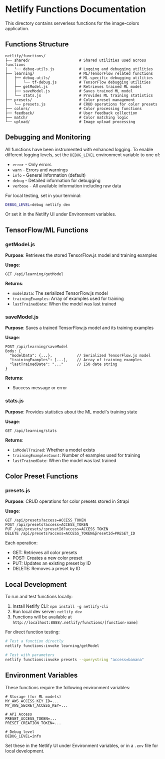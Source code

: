 # Netlify Functions Documentation

This directory contains serverless functions for the image-colors application.

## Functions Structure

```
netlify/functions/
├── shared/                      # Shared utilities used across functions
│   └── debug-utils.js           # Logging and debugging utilities
├── learning/                    # ML/TensorFlow related functions
│   ├── debug-utils/             # ML-specific debugging utilities
│   │   └── tf-debug.js          # TensorFlow debugging utilities
│   ├── getModel.js              # Retrieves trained ML model
│   ├── saveModel.js             # Saves trained ML model
│   └── stats.js                 # Provides ML training statistics
├── presets/                     # Color preset management
│   └── presets.js               # CRUD operations for color presets
├── colors/                      # Color processing functions
├── feedback/                    # User feedback collection
├── match/                       # Color matching logic
└── upload/                      # Image upload processing
```

## Debugging and Monitoring

All functions have been instrumented with enhanced logging. To enable different logging levels, set the `DEBUG_LEVEL` environment variable to one of:

- `error` - Only errors
- `warn` - Errors and warnings
- `info` - General information (default)
- `debug` - Detailed information for debugging
- `verbose` - All available information including raw data

For local testing, set in your terminal:

```bash
DEBUG_LEVEL=debug netlify dev
```

Or set it in the Netlify UI under Environment variables.

## TensorFlow/ML Functions

### getModel.js

**Purpose**: Retrieves the stored TensorFlow.js model and training examples

**Usage**:
```
GET /api/learning/getModel
```

**Returns**:
- `modelData`: The serialized TensorFlow.js model
- `trainingExamples`: Array of examples used for training
- `lastTrainedDate`: When the model was last trained

### saveModel.js

**Purpose**: Saves a trained TensorFlow.js model and its training examples

**Usage**:
```
POST /api/learning/saveModel
Body: {
  "modelData": {...},           // Serialized TensorFlow.js model
  "trainingExamples": [...],    // Array of training examples 
  "lastTrainedDate": "..."      // ISO date string
}
```

**Returns**:
- Success message or error

### stats.js

**Purpose**: Provides statistics about the ML model's training state

**Usage**:
```
GET /api/learning/stats
```

**Returns**:
- `isModelTrained`: Whether a model exists
- `trainingExamplesCount`: Number of examples used for training
- `lastTrainedDate`: When the model was last trained

## Color Preset Functions

### presets.js

**Purpose**: CRUD operations for color presets stored in Strapi

**Usage**:
```
GET /api/presets?access=ACCESS_TOKEN
POST /api/presets?access=ACCESS_TOKEN
PUT /api/presets/:presetId?access=ACCESS_TOKEN
DELETE /api/presets?access=ACCESS_TOKEN&presetId=PRESET_ID
```

Each operation:
- GET: Retrieves all color presets
- POST: Creates a new color preset
- PUT: Updates an existing preset by ID
- DELETE: Removes a preset by ID

## Local Development

To run and test functions locally:

1. Install Netlify CLI: `npm install -g netlify-cli`
2. Run local dev server: `netlify dev`
3. Functions will be available at `http://localhost:8888/.netlify/functions/[function-name]`

For direct function testing:

```bash
# Test a function directly
netlify functions:invoke learning/getModel

# Test with parameters
netlify functions:invoke presets --querystring "access=banana"
```

## Environment Variables

These functions require the following environment variables:

```
# Storage (for ML models)
MY_AWS_ACCESS_KEY_ID=...
MY_AWS_SECRET_ACCESS_KEY=...

# API Access
PRESET_ACCESS_TOKEN=...
PRESET_CREATION_TOKEN=...

# Debug level
DEBUG_LEVEL=info
```

Set these in the Netlify UI under Environment variables, or in a `.env` file for local development.